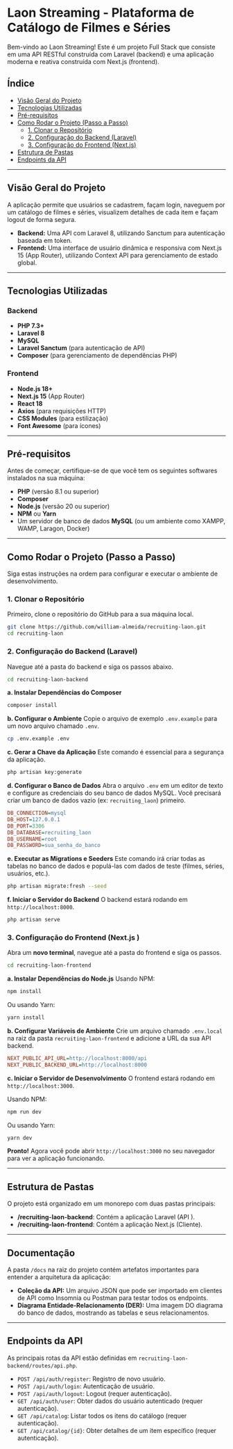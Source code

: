 # Laon Streaming - Plataforma de Catálogo de Filmes e Séries

Bem-vindo ao Laon Streaming! Este é um projeto Full Stack que consiste em uma API RESTful construída com Laravel (backend) e uma aplicação moderna e reativa construída com Next.js (frontend).

## Índice

- [Visão Geral do Projeto](#visão-geral-do-projeto)
- [Tecnologias Utilizadas](#tecnologias-utilizadas)
- [Pré-requisitos](#pré-requisitos)
- [Como Rodar o Projeto (Passo a Passo)](#como-rodar-o-projeto-passo-a-passo)
  - [1. Clonar o Repositório](#1-clonar-o-repositório)
  - [2. Configuração do Backend (Laravel)](#2-configuração-do-backend-laravel)
  - [3. Configuração do Frontend (Next.js)](#3-configuração-do-frontend-nextjs)
- [Estrutura de Pastas](#estrutura-de-pastas)
- [Endpoints da API](#endpoints-da-api)

---

## Visão Geral do Projeto

A aplicação permite que usuários se cadastrem, façam login, naveguem por um catálogo de filmes e séries, visualizem detalhes de cada item e façam logout de forma segura.

- **Backend:** Uma API com Laravel 8, utilizando Sanctum para autenticação baseada em token.
- **Frontend:** Uma interface de usuário dinâmica e responsiva com Next.js 15 (App Router), utilizando Context API para gerenciamento de estado global.

---

## Tecnologias Utilizadas

### Backend
- **PHP 7.3+**
- **Laravel 8**
- **MySQL**
- **Laravel Sanctum** (para autenticação de API)
- **Composer** (para gerenciamento de dependências PHP)

### Frontend
- **Node.js 18+**
- **Next.js 15** (App Router)
- **React 18**
- **Axios** (para requisições HTTP)
- **CSS Modules** (para estilização)
- **Font Awesome** (para ícones)

---

## Pré-requisitos

Antes de começar, certifique-se de que você tem os seguintes softwares instalados na sua máquina:

- **PHP** (versão 8.1 ou superior)
- **Composer**
- **Node.js** (versão 20 ou superior)
- **NPM** ou **Yarn**
- Um servidor de banco de dados **MySQL** (ou um ambiente como XAMPP, WAMP, Laragon, Docker)

---

## Como Rodar o Projeto (Passo a Passo)

Siga estas instruções na ordem para configurar e executar o ambiente de desenvolvimento.

### 1. Clonar o Repositório

Primeiro, clone o repositório do GitHub para a sua máquina local.

```bash
git clone https://github.com/william-almeida/recruiting-laon.git
cd recruiting-laon
```

### 2. Configuração do Backend (Laravel)

Navegue até a pasta do backend e siga os passos abaixo.

```bash
cd recruiting-laon-backend
```

**a. Instalar Dependências do Composer**
```bash
composer install
```

**b. Configurar o Ambiente**
Copie o arquivo de exemplo `.env.example` para um novo arquivo chamado `.env`.
```bash
cp .env.example .env
```

**c. Gerar a Chave da Aplicação**
Este comando é essencial para a segurança da aplicação.
```bash
php artisan key:generate
```

**d. Configurar o Banco de Dados**
Abra o arquivo `.env` em um editor de texto e configure as credenciais do seu banco de dados MySQL. Você precisará criar um banco de dados vazio (ex: `recruiting_laon`) primeiro.

```ini
DB_CONNECTION=mysql
DB_HOST=127.0.0.1
DB_PORT=3306
DB_DATABASE=recruiting_laon
DB_USERNAME=root
DB_PASSWORD=sua_senha_do_banco
```

**e. Executar as Migrations e Seeders**
Este comando irá criar todas as tabelas no banco de dados e populá-las com dados de teste (filmes, séries, usuários, etc.).

```bash
php artisan migrate:fresh --seed
```

**f. Iniciar o Servidor do Backend**
O backend estará rodando em `http://localhost:8000`.
```bash
php artisan serve
```

### 3. Configuração do Frontend (Next.js )

Abra um **novo terminal**, navegue até a pasta do frontend e siga os passos.

```bash
cd recruiting-laon-frontend
```

**a. Instalar Dependências do Node.js**
Usando NPM:
```bash
npm install
```
Ou usando Yarn:
```bash
yarn install
```

**b. Configurar Variáveis de Ambiente**
Crie um arquivo chamado `.env.local` na raiz da pasta `recruiting-laon-frontend` e adicione a URL da sua API backend.

```ini
NEXT_PUBLIC_API_URL=http://localhost:8000/api
NEXT_PUBLIC_BACKEND_URL=http://localhost:8000
```

**c. Iniciar o Servidor de Desenvolvimento**
O frontend estará rodando em `http://localhost:3000`.

Usando NPM:
```bash
npm run dev
```
Ou usando Yarn:
```bash
yarn dev
```

**Pronto!** Agora você pode abrir `http://localhost:3000` no seu navegador para ver a aplicação funcionando.

---

## Estrutura de Pastas

O projeto está organizado em um monorepo com duas pastas principais:

- **/recruiting-laon-backend**: Contém a aplicação Laravel (API ).
- **/recruiting-laon-frontend**: Contém a aplicação Next.js (Cliente).

---

## Documentação

A pasta `/docs` na raiz do projeto contém artefatos importantes para entender a arquitetura da aplicação:

- **Coleção da API:** Um arquivo JSON que pode ser importado em clientes de API como Insomnia ou Postman para testar todos os endpoints.
- **Diagrama Entidade-Relacionamento (DER):** Uma imagem DO diagrama do banco de dados, mostrando as tabelas e seus relacionamentos.

---

## Endpoints da API

As principais rotas da API estão definidas em `recruiting-laon-backend/routes/api.php`.

- `POST /api/auth/register`: Registro de novo usuário.
- `POST /api/auth/login`: Autenticação de usuário.
- `POST /api/auth/logout`: Logout (requer autenticação).
- `GET /api/auth/user`: Obter dados do usuário autenticado (requer autenticação).
- `GET /api/catalog`: Listar todos os itens do catálogo (requer autenticação).
- `GET /api/catalog/{id}`: Obter detalhes de um item específico (requer autenticação).
